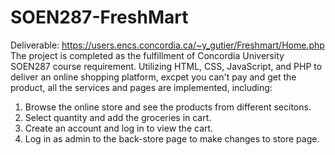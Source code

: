 # SOEN287-FreshMart
Deliverable: https://users.encs.concordia.ca/~y_gutier/Freshmart/Home.php
The project is completed as the fulfillment of Concordia University SOEN287 course requirement. 
Utilizing HTML, CSS, JavaScript, and PHP to deliver an online shopping platform, excpet you can't pay and get the product, all the services and pages are implemented, including:
1. Browse the online store and see the products from different secitons.
2. Select quantity and add the groceries in cart.
3. Create an account and log in to view the cart.
4. Log in as admin to the back-store page to make changes to store page.
